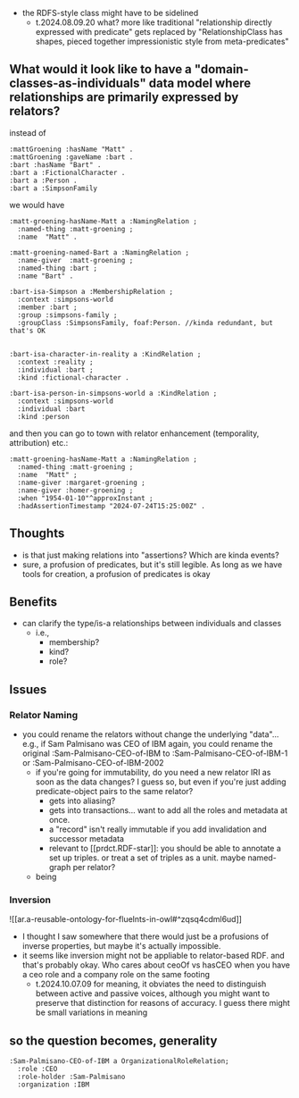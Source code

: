 
- the RDFS-style class might have to be sidelined
  - t.2024.08.09.20 what? more like traditional "relationship directly expressed with predicate" gets replaced by "RelationshipClass has shapes, pieced together impressionistic style from meta-predicates"


## What would it look like to have a "domain-classes-as-individuals" data model where relationships are primarily expressed by relators?

instead of 

```turtle
:mattGroening :hasName "Matt" .
:mattGroening :gaveName :bart .
:bart :hasName "Bart" .
:bart a :FictionalCharacter .
:bart a :Person .
:bart a :SimpsonFamily
```

we would have

```turtle
:matt-groening-hasName-Matt a :NamingRelation ;
  :named-thing :matt-groening ;
  :name  "Matt" .

:matt-groening-named-Bart a :NamingRelation ;
  :name-giver  :matt-groening ;
  :named-thing :bart ;
  :name "Bart" .

:bart-isa-Simpson a :MembershipRelation ;
  :context :simpsons-world
  :member :bart ;
  :group :simpsons-family ;
  :groupClass :SimpsonsFamily, foaf:Person. //kinda redundant, but that's OK


:bart-isa-character-in-reality a :KindRelation ;
  :context :reality ;
  :individual :bart ;
  :kind :fictional-character .

:bart-isa-person-in-simpsons-world a :KindRelation ;
  :context :simpsons-world
  :individual :bart
  :kind :person

```

and then you can go to town with relator enhancement (temporality, attribution) etc.:

```turtle
:matt-groening-hasName-Matt a :NamingRelation ;
  :named-thing :matt-groening ;
  :name  "Matt" ;
  :name-giver :margaret-groening ;
  :name-giver :homer-groening ;
  :when "1954-01-10"^approxInstant ;
  :hadAssertionTimestamp "2024-07-24T15:25:00Z" .
```


## Thoughts

- is that just making relations into "assertions? Which are kinda events?
- sure, a profusion of predicates, but it's still legible. As long as we have tools for creation, a profusion of predicates is okay

## Benefits

- can clarify the type/is-a relationships between individuals and classes
  - i.e.,
    - membership?
    - kind?
    - role?

## Issues

### Relator Naming

- you could rename the relators without change the underlying "data"... e.g., if Sam Palmisano was CEO of IBM again, you could rename the original :Sam-Palmisano-CEO-of-IBM to :Sam-Palmisano-CEO-of-IBM-1 or :Sam-Palmisano-CEO-of-IBM-2002
  - if you're going for immutability, do you need a new relator IRI as soon as the data changes? I guess so, but even if you're just adding predicate-object pairs to the same relator? 
    - gets into aliasing? 
    - gets into transactions... want to add all the roles and metadata at once.
    - a "record" isn't really immutable if you add invalidation and successor metadata
    - relevant to [[prdct.RDF-star]]: you should be able to annotate a set up triples. or treat a set of triples as a unit. maybe named-graph per relator?
  - being 

### Inversion

![[ar.a-reusable-ontology-for-fluelnts-in-owl#^zqsq4cdml6ud]]
- I thought I saw somewhere that there would just be a profusions of inverse properties, but maybe it's actually impossible.
- it seems like inversion might not be appliable to relator-based RDF. and that's probably okay. Who cares about ceoOf vs hasCEO when you have a ceo role and a company role on the same footing
  - t.2024.10.07.09 for meaning, it obviates the need to distinguish between active and passive voices, although you might want to preserve that distinction for reasons of accuracy. I guess there might be small variations in meaning

## so the question becomes, generality

```turtle
:Sam-Palmisano-CEO-of-IBM a OrganizationalRoleRelation;
  :role :CEO
  :role-holder :Sam-Palmisano
  :organization :IBM
```
 